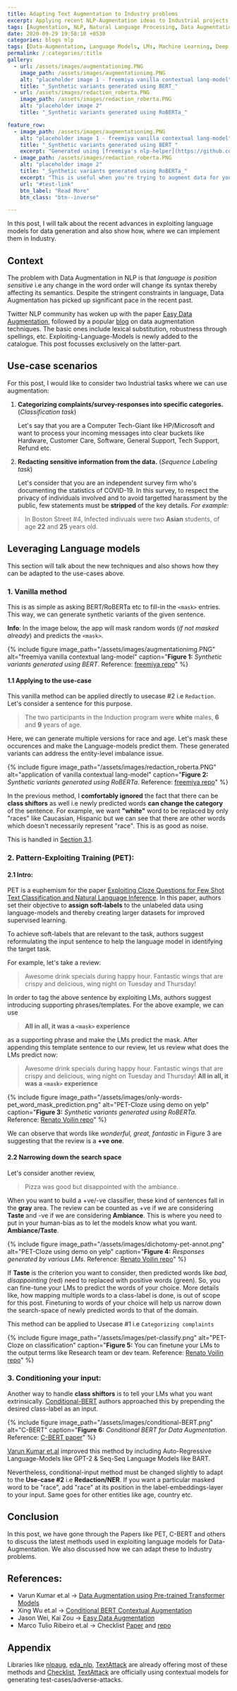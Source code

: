 ```yaml
---
title: Adapting Text Augmentation to Industry problems
excerpt: Applying recent NLP-Augmentation ideas to Industrial projects
tags: [Augmentation, NLP, Natural Language Processing, Data Augmentation]
date: 2020-09-29 19:58:10 +0530
categories: blogs nlp
tags: [Data-Augmentation, Language Models, LMs, Machine Learning, Deep Learning, NLP]
permalink: /:categories/:title
gallery:
  - url: /assets/images/augmentationimg.PNG
    image_path: /assets/images/augmentationimg.PNG
    alt: "placeholder image 1 - freemiya vanilla contextual lang-model"
    title: "_Synthetic variants generated using BERT_"
  - url: /assets/images/redaction_roberta.PNG
    image_path: /assets/images/redaction_roberta.PNG
    alt: "placeholder image 2"
    title: "_Synthetic variants generated using RoBERTa_"

feature_row:
  - image_path: /assets/images/augmentationimg.PNG
    alt: "placeholder image 1 - freemiya vanilla contextual lang-model"
    title: "_Synthetic variants generated using BERT_"
    excerpt: "Generated using [freemiya's nlp-helper](https://github.com/freemiya/nlp-helper/tree/master/augmentation_apps). If mask is not provided, it will randomly mask the words. "
  - image_path: /assets/images/redaction_roberta.PNG
    alt: "placeholder image 2"
    title: "_Synthetic variants generated using RoBERTa_"
    excerpt: "This is useful when you're trying to augment data for your NER system."
    url: "#test-link"
    btn_label: "Read More"
    btn_class: "btn--inverse"

---
```




In this post, I will talk about the recent advances in exploiting language models for data generation and also show how, where we can implement them in Industry.

## Context

The problem with Data Augmentation in NLP is that _language is position sensitive_ i.e any change in the word order will change its syntax thereby affecting its semantics. Despite the stringent constraints in language, Data Augmentation has picked up significant pace in the recent past.

Twitter NLP community has woken up with the paper [Easy Data Augmentation](https://arxiv.org/abs/1901.11196), followed by a popular [blog](https://amitness.com/2020/05/data-augmentation-for-nlp/) on data augmentation techniques. The basic ones include lexical substitution, robustness through spellings, etc. Exploiting-Language-Models is newly added to the catalogue. This post focusses exclusively on the latter-part.


## Use-case scenarios

For this post, I would like to consider two Industrial tasks where we can use augmentation:
1. __Categorizing complaints/survey-responses into specific categories.__ (_Classification task_)
    
    Let's say that you are a Computer Tech-Giant like HP/Microsoft and want to process your incoming messages into clear buckets like Hardware, Customer Care, Software, General Support, Tech Support, Refund etc.

2. __Redacting sensitive information from the data.__ (_Sequence Labeling task_)

    Let's consider that you are an independent survey firm who's documenting the statistics of COVID-19. In this survey, to respect the privacy of individuals involved and to avoid targetted harassment by the public, few statements must be __stripped__ of the key details. _For example:_
> In Boston Street #4, Infected indivuals were two __Asian__ students, of age __22__ and __25__ years old.

## Leveraging Language models

This section will talk about the new techniques and also shows how they can be adapted to the use-cases above.

### 1. Vanilla method
    
This is as simple as asking BERT/RoBERTa etc to fill-in the `<mask>` entries. This way, we can generate synthetic variants of the given sentence.

__Info__: In the image below, the app will mask random words (_if not masked already_) and predicts the `<mask>`.

{% include figure image_path="/assets/images/augmentationimg.PNG" alt="freemiya vanilla contextual lang-model" caption="__Figure 1:__ _Synthetic variants generated using BERT_. Reference: [freemiya repo](https://github.com/freemiya/nlp-helper/tree/master/augmentation_apps)" %}

#### 1.1 Applying to the use-case

This vanilla method can be applied directly to usecase #2 i.e `Redaction`. Let's consider a sentence for this purpose.

> The two participants in the Induction program were __white__ males, __6__ and __9__ years of age.

Here, we can generate multiple versions for race and age. Let's mask these occurences and make the Language-models predict them. These generated variants can address the entity-level imbalance issue. 

{% include figure image_path="/assets/images/redaction_roberta.PNG" alt="application of vanilla contextual lang-model" caption="__Figure 2:__ _Synthetic variants generated using RoBERTa_. Reference: [freemiya repo](https://github.com/freemiya/nlp-helper/tree/master/augmentation_apps)" %}

In the previous method, I __comfortably ignored__ the fact that there can be __class shiftors__ as well i.e newly predicted words __can change the category__ of the sentence. For example, we want __"white"__ word to be replaced by only "races" like Caucasian, Hispanic but we can see that there are other words which doesn't necessarily represent "race". This is as good as noise.

This is handled in [Section 3.1](http://localhost:4000/blogs/nlp/exploiting-contextual-models-for-data#3-conditioning-your-input).

### 2. Pattern-Exploiting Training (PET):

#### 2.1 Intro:

PET is a euphemism for the paper [Exploiting Cloze Questions for Few Shot Text Classification and Natural Language Inference](https://arxiv.org/abs/2001.07676). In this paper, authors set their objective to __assign soft-labels__ to the unlabeled data using language-models and thereby creating larger datasets for improved supervised learning.

To achieve soft-labels that are relevant to the task, authors suggest reformulating the input sentence to help the language model in identifying the target task.

For example, let's take a review:
> Awesome drink specials during happy hour.
Fantastic wings that are crispy and delicious,
wing night on Tuesday and Thursday!

In order to tag the above sentence by exploiting LMs, authors suggest introducing supporting phrases/templates. For the above example, we can use
> __All in all, it was a `<mask>` experience__

as a supporting phrase and make the LMs predict the mask. After appending this template sentence to our review, let us review what does the LMs predict now:
> Awesome drink specials during happy hour.
Fantastic wings that are crispy and delicious,
wing night on Tuesday and Thursday! __All in all, it was a `<mask>` experience__


{% include figure image_path="/assets/images/only-words-pet_word_mask_prediction.png" alt="PET-Cloze using demo on yelp" caption="__Figure 3:__ _Synthetic variants generated using RoBERTa_. Reference: [Renato Voilin repo](https://github.com/renatoviolin/next_word_prediction)" %}

We can observe that words like _wonderful, great, fantastic_ in Figure 3 are suggesting that the review is a __+ve one__.

#### 2.2 Narrowing down the search space

Let's consider another review,

> Pizza was good but disappointed with the ambiance.

When you want to build a +ve/-ve classifier, these kind of sentences fall in the __gray__ area. The review can be counted as +ve if we are considering __Taste__ and -ve if we are considering __Ambiance__. This is where you need to put in your human-bias as to let the models know what you want. __Ambiance/Taste__.

{% include figure image_path="/assets/images/dichotomy-pet-annot.png" alt="PET-Cloze using demo on yelp" caption="__Figure 4:__ _Responses generated by various LMs_. Reference: [Renato Voilin repo](https://github.com/renatoviolin/next_word_prediction)" %}

If __Taste__ is the criterion you want to consider, then predicted words like _bad, disappointing_ (red) need to replaced with positive words (green). So, you can fine-tune your LMs to predict the words of your choice. More details like, how mapping multiple words to a class-label is done, is out of scope for this post. Finetuning to words of your choice will help us narrow down the search-space of newly predicted words to that of the domain.

This method can be applied to Usecase #1 i.e `Categorizing complaints`

{% include figure image_path="/assets/images/pet-classify.png" alt="PET-Cloze on classification" caption="__Figure 5:__ You can finetune your LMs to the output terms like Research team or dev team. Reference: [Renato Voilin repo](https://github.com/renatoviolin/next_word_prediction)" %}

### 3. Conditioning your input:
Another way to handle __class shiftors__ is to tell your LMs what you want extrinsically. [Conditional-BERT](https://www.iccs-meeting.org/archive/iccs2019/papers/115390083.pdf) authors approached this by prepending the desired class-label as an input.

{% include figure image_path="/assets/images/conditional-BERT.png" alt="C-BERT" caption="__Figure 6:__ _Conditional BERT for Data Augmentation_. Reference: [C-BERT paper](https://www.iccs-meeting.org/archive/iccs2019/papers/115390083.pdf)" %}

[Varun Kumar et.al](https://arxiv.org/pdf/2003.02245.pdf) improved this method by including Auto-Regressive Language-Models like GPT-2 & Seq-Seq Language Models like BART. 

Nevertheless, conditional-input method must be changed slightly to adapt to the __Use-case #2__ i.e __Redaction/NER__. If you want a particular masked word to be "race", add "race" at its position in the label-embeddings-layer to your input. Same goes for other entities like age, country etc.

## Conclusion
In this post, we have gone through the Papers like PET, C-BERT and others to discuss the latest methods used in exploiting language models for Data-Augmentation. We also discussed how we can adapt these to Industry problems.

## References:
- Varun Kumar et.al -> [Data Augmentation using Pre-trained Transformer Models](https://arxiv.org/pdf/2003.02245.pdf)
- Xing Wu et.al -> [Conditional BERT Contextual Augmentation](https://www.iccs-meeting.org/archive/iccs2019/papers/115390083.pdf)
- Jason Wei, Kai Zou -> [Easy Data Augmentation](https://arxiv.org/abs/1901.11196)
- Marco Tulio Ribeiro et.al -> Checklist [Paper](http://homes.cs.washington.edu/~marcotcr/acl20_checklist.pdf) and [repo](https://github.com/marcotcr/checklist)

## Appendix

Libraries like [nlpaug](https://github.com/makcedward/nlpaug), [eda_nlp](https://github.com/jasonwei20/eda_nlp), [TextAttack](https://github.com/QData/TextAttack) are already offering most of these methods and [Checklist](https://github.com/marcotcr/checklist), [TextAttack](https://github.com/QData/TextAttack) are officially using contextual models for generating test-cases/adverse-attacks.